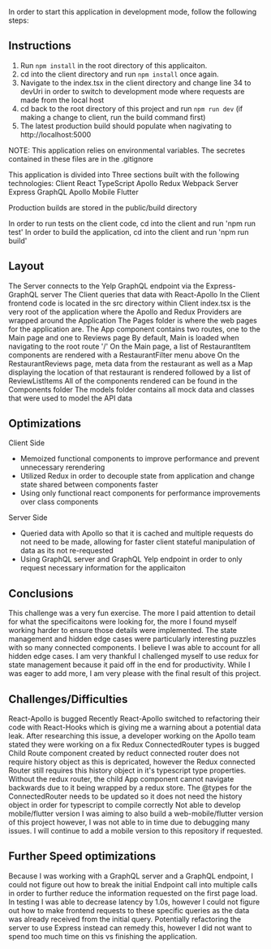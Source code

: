 In order to start this application in development mode, follow the following steps:

## Instructions 

1. Run `npm install` in the root directory of this applicaiton. 
2. cd into the client directory and run `npm install` once again.
3. Navigate to the index.tsx in the client directory and change line 34 to devUri in order to switch to development mode where requests are made from the local host
4. cd back to the root directory of this project and run `npm run dev` (if making a change to client, run the build command first)
5. The latest production build should populate when nagivating to http://localhost:5000

NOTE: This application relies on environmental variables. The secretes contained in these files are in the .gitignore

This application is divided into Three sections built with the following technologies:
  Client
    React
    TypeScript
    Apollo
    Redux
    Webpack
  Server
    Express
    GraphQL
    Apollo
  Mobile
    Flutter

Production builds are stored in the public/build directory

In order to run tests on the client code, cd into the client and run 'npm run test'
In order to build the application, cd into the client and run 'npm run build'

## Layout
  The Server connects to the Yelp GraphQL endpoint via the Express-GraphQL server
  The Client queries that data with React-Apollo 
    In the Client frontend code is located in the src directory within Client
    index.tsx is the very root of the application where the Apollo and Redux Providers are wrapped around the Application
    The Pages folder is where the web pages for the application are.
    The App component contains two routes, one to the Main page and one to Reviews page
      By default, Main is loaded when navigating to the root route '/'
    On the Main page, a list of RestaurantItem components are rendered with a RestaurantFilter menu above
    On the RestaurantReviews page, meta data from the restaurant as well as a Map displaying the location of that restaurant is rendered followed by a list of ReviewListItems
    All of the components rendered can be found in the Components folder
    The models folder contains all mock data and classes that were used to model the API data

## Optimizations

  Client Side
  - Memoized functional components to improve performance and prevent unnecessary rerendering
  - Utilized Redux in order to decouple state from application and change state shared between components faster
  - Using only functional react components for performance improvements over class components

  Server Side
  - Queried data with Apollo so that it is cached and multiple requests do not need to be made, allowing for faster client stateful manipulation of data as its not re-requested
  - Using GraphQL server and GraphQL Yelp endpoint in order to only request necessary information for the applicaiton

## Conclusions

  This challenge was a very fun exercise. The more I paid attention to detail for what the specificaitons were looking for, the more I found myself working harder to ensure 
  those details were implemented. The state management and hidden edge cases were particularly interesting puzzles with so many connected components. I believe I was able to account
  for all hidden edge cases. I am very thankful I challenged myself to use redux for state management because it paid off in the end for productivity. 
  While I was eager to add more, I am very please with the final result of this project.

## Challenges/Difficulties

  React-Apollo is bugged
    Recently React-Apollo switched to refactoring their code with React-Hooks which is giving me a 
    warning about a potential data leak. After researching this issue, a developer working on the Apollo team stated
    they were working on a fix
  Redux ConnectedRouter types is bugged 
    Child Route component created by reduct connected router does not require history object as this is depricated, however the Redux connected Router still requires this history object in it's typescript type properties. Without the redux router, the child App component cannot navigate backwards due to it being wrapped by a redux store. The @types for the ConnectedRouter needs to be updated so it does not need the history object in order for typescript to compile correctly
  Not able to develop mobile/flutter version
    I was aiming to also build a web-mobile/flutter version of this project however, I was not able to in time due to 
    debugging many issues. I will continue to add a mobile version to this repository if requested. 


## Further Speed optimizations

  Because I was working with a GraphQL server and a GraphQL endpoint, I could not figure out how to break the initial
  Endpoint call into multiple calls in order to further reduce the information requested on the first page load. In testing
  I was able to decrease latency by 1.0s, however I could not figure out how to make frontend requests to these specific queries
  as the data was already received from the initial query. Potentially refactoring the server to use Express instead can remedy this,
  however I did not want to spend too much time on this vs finishing the application.

